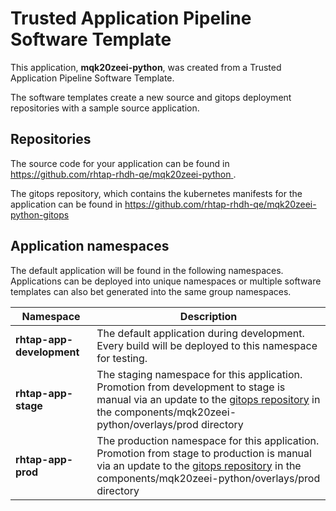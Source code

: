 # Trusted Application Pipeline Software Template

This application, **mqk20zeei-python**, was created from a Trusted Application Pipeline Software Template.

The software templates create a new source and gitops deployment repositories with a sample source application. 

## Repositories

The source code for your application can be found in [https://github.com/rhtap-rhdh-qe/mqk20zeei-python ](https://github.com/rhtap-rhdh-qe/mqk20zeei-python ).
 
The gitops repository, which contains the kubernetes manifests for the application can be found in 
[https://github.com/rhtap-rhdh-qe/mqk20zeei-python-gitops ](https://github.com/rhtap-rhdh-qe/mqk20zeei-python-gitops ) 

## Application namespaces 

The default application will be found in the following namespaces. Applications can be deployed into unique namespaces or multiple software templates can also bet generated into the same group namespaces.  

|  Namespace   |  Description   |  
| -------- | -------- |   
| **rhtap-app-development** | The default application during development. Every build will be deployed to this namespace for testing. | 
| **rhtap-app-stage** | The staging namespace for this application. Promotion from development to stage is manual via an update to the [gitops repository](https://github.com/rhtap-rhdh-qe/mqk20zeei-python-gitops ) in the components/mqk20zeei-python/overlays/prod directory |  
| **rhtap-app-prod** | The production namespace for this application. Promotion from stage to production is manual via an update to the [gitops repository](https://github.com/rhtap-rhdh-qe/mqk20zeei-python-gitops ) in the components/mqk20zeei-python/overlays/prod directory | 